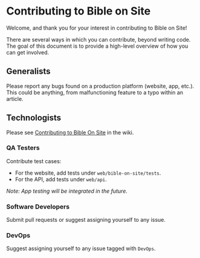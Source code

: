 # Contributing to Bible on Site
Welcome, and thank you for your interest in contributing to Bible on Site!

There are several ways in which you can contribute, beyond writing code. The goal of this document is to provide a high-level overview of how you can get involved.

## Generalists
Please report any bugs found on a production platform (website, app, etc.).
This could be anything, from malfunctioning feature to a typo within an article.

## Technologists
Please see [Contributing to Bible On Site](https://github.com/bible-on-site/bible-on-site/wiki/Contributing-to-Bible-On-Site) in the wiki.

### QA Testers
Contribute test cases:
- For the website, add tests under `web/bible-on-site/tests`.
- For the API, add tests under `web/api`.

*Note: App testing will be integrated in the future.*

### Software Developers
Submit pull requests or suggest assigning yourself to any issue.

### DevOps
Suggest assigning yourself to any issue tagged with `DevOps`.

